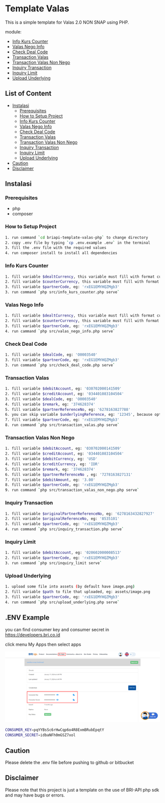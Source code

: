 # Template Valas

This is a simple template for Valas 2.0 NON SNAP using PHP.

module:
- [Info Kurs Counter](https://developers.bri.co.id/id/docs/api-specification-valas-20)
- [Valas Nego Info](https://developers.bri.co.id/id/docs/api-specification-valas-20)
- [Check Deal Code](https://developers.bri.co.id/id/docs/api-specification-valas-20)
- [Transaction Valas](https://developers.bri.co.id/id/docs/api-specification-valas-20)
- [Transaction Valas Non Nego](https://developers.bri.co.id/id/docs/api-specification-valas-20)
- [Inquiry Transaction](https://developers.bri.co.id/id/docs/api-specification-valas-20)
- [Inquiry Limit](https://developers.bri.co.id/id/docs/api-specification-valas-20)
- [Upload Underlying](https://developers.bri.co.id/id/docs/api-specification-valas-20)

## List of Content
- [Instalasi](#instalasi)
  - [Prerequisites](#prerequisites)
  - [How to Setup Project](#how-to-setup-project)
  - [Info Kurs Counter](#info-kurs-counter)
  - [Valas Nego Info](#valas-nego-info)
  - [Check Deal Code](#check-deal-code)
  - [Transaction Valas](#transaction-valas)
  - [Transaction Valas Non Nego](#transaction-valas-non-nego)
  - [Inquiry Transaction](#inquiry-transaction)
  - [Inquiry Limit](#inquiry-limit)
  - [Upload Underlying]()
- [Caution](#caution)
- [Disclaimer](#disclaimer)

## Instalasi

### Prerequisites
- php
- composer

### How to Setup Project

```bash
1. run command `cd briapi-template-valas-php` to change directory
2. copy .env file by typing `cp .env.example .env` in the terminal
3. fill the .env file with the required values
4. run composer install to install all dependencies
```

### Info Kurs Counter
```bash
1. fill variable $dealtCurrency, this variable must fill with format currency code (ISO 4217) eg: USD
2. fill variable $counterCurrency, this variable must fill with format currency code (ISO 4217) eg: IDR
3. fill variable $partnerCode, eg: 'rxEG1EMYHQZMgb3'
3. run command `php src/info_kurs_counter.php serve`
```

### Valas Nego Info
```bash
1. fill variable $dealtCurrency, this variable must fill with format currency code (ISO 4217) eg: USD
2. fill variable $counterCurrency, this variable must fill with format currency code (ISO 4217) eg: IDR
3. fill variable $partnerCode, eg: 'rxEG1EMYHQZMgb3'
4. run cammand `php src/valas_nego_info.php serve`
```

### Check Deal Code
```bash
1. fill variable $dealCode, eg: 'O0003540'
3. fill variable $partnerCode, eg: 'rxEG1EMYHQZMgb3'
3. run command `php src/check_deal_code.php serve`
```

### Transaction Valas
```bash
1. fill variable $debitAccount, eg: '030702000141509'
2. fill variable $creditAccount, eg: '034401083104504'
3. fill variable $dealCode, eg: 'O0003540'
4. fill variable $remark, eg: '374628374'
5. fill variable $partnerReferenceNo, eg: '6278163827788'
6. you can skip variable $underlyingReference, eg: '12345', because optional parameter
7. fill variable $partnerCode, eg: 'rxEG1EMYHQZMgb3'
8. run command `php src/transaction_valas.php serve`
```

### Transaction Valas Non Nego
```bash
1. fill variable $debitAccount, eg: '030702000141509'
2. fill variable $creditAccount, eg: '034401083104504'
3. fill variable $debitCurrency, eg: 'USD'
4. fill variable $creditCurrency, eg: 'IDR'
5. fill variable $remark, eg: '374628374'
6. fill variable $partnerReferenceNo , eg: '7278163827131'
7. fill variable $debitAmount, eg: '3.00'
8. fill variable $partnerCode, eg: 'rxEG1EMYHQZMgb3'
9. run command `php src/transaction_valas_non_nego.php serve`
```

### Inquiry Transaction
```bash
1. fill variable $originalPartnerReferenceNo, eg: '6278163432827927'
2. fill variable $originalReferenceNo, eg: '8535101'
3. fill variable $partnerCode, eg: 'rxEG1EMYHQZMgb3'
4. run command `php src/inquiry_transaction.php serve`
```

### Inquiry Limit
```bash
1. fill variable $debitAccount, eg: '020602000008513'
2. fill variable $partnerCode, eg: 'rxEG1EMYHQZMgb3'
3. run command `php src/inquiry_limit serve`
```

### Upload Underlying
```bash
1. upload some file into assets (by default have image.png)
2. fill variable $path to file that uploaded, eg: assets/image.png
3. fill variable $partnerCode, eg: 'rxEG1EMYHQZMgb3'
4. run command `php src/upload_underlying.php serve`
```

## .ENV Example
you can find consumer key and consumer secret in https://developers.bri.co.id

click menu My Apps then select apps

![developers bri](assets/image.png)

```bash
CONSUMER_KEY=pqYYBsSc6rHwCqp6o4R8ExmBRubEpqtY 
CONSUMER_SECRET=idbaNFh0mGSZ7xol
```

## Caution

Please delete the .env file before pushing to github or bitbucket

## Disclaimer

Please note that this project is just a template on the use of BRI-API php sdk and may have bugs or errors.
